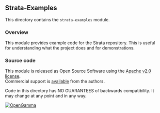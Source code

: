 Strata-Examples
---------------
This directory contains the `strata-examples` module.

### Overview

This module provides example code for the Strata repository.
This is useful for understanding what the project does and for demonstrations.


### Source code

This module is released as Open Source Software using the
[Apache v2.0 license](http://www.apache.org/licenses/LICENSE-2.0.html).  
Commercial support is [available](http://www.opengamma.com/) from the authors.

Code in this directory has NO GUARANTEES of backwards compatibility.
It may change at any point and in any way.

[![OpenGamma](http://developers.opengamma.com/res/display/default/chrome/masthead_logo.png "OpenGamma")](http://developers.opengamma.com)
